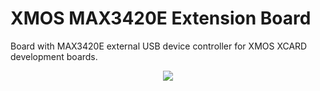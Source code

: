 XMOS MAX3420E Extension Board
===================

Board with MAX3420E external USB device controller for XMOS XCARD development boards.

<p align="center">
  <img src="http://biancozandbergen.github.io/images/xmos_3d_step_models_1.jpg"/>
</p>
